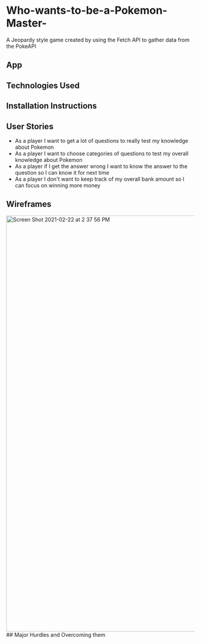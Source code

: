 # Who-wants-to-be-a-Pokemon-Master-

A Jeopardy style game created by using the Fetch API to gather data from the PokeAPI

## App

## Technologies Used

## Installation Instructions

## User Stories

- As a player I want to get a lot of questions to really test my knowledge about Pokemon
- As a player I want to choose categories of questions to test my overall knowledge about Pokemon
- As a player if I get the answer wrong I want to know the answer to the question so I can know it for next time
- As a player I don't want to keep track of my overall bank amount so I can focus on winning more money

## Wireframes

<img width="1109" alt="Screen Shot 2021-02-22 at 2 37 56 PM" src="https://media.git.generalassemb.ly/user/34175/files/9d62d980-751b-11eb-8bb9-19a6c4ea725c">
## Major Hurdles and Overcoming them
